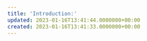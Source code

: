 ```yaml
---
title: 'Introduction:'
updated: 2023-01-16T13:41:44.0000000+00:00
created: 2023-01-16T13:41:33.0000000+00:00
---
```


